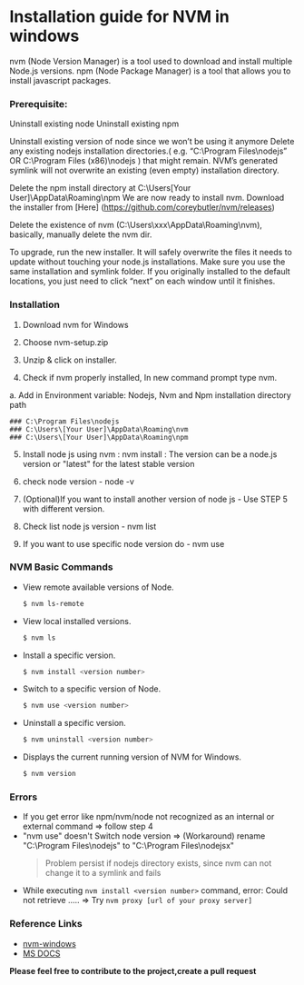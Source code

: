 # Installation guide for NVM in windows
 nvm (Node Version Manager) is a tool used to download and install multiple Node.js versions.
 npm (Node Package Manager) is a tool that allows you to install javascript packages.

### Prerequisite:

 Uninstall existing node
 Uninstall existing npm

 Uninstall existing version of node since we won’t be using it anymore
 Delete any existing nodejs installation directories.( e.g. “C:\Program Files\nodejs” OR C:\Program Files (x86)\nodejs ) that might remain. NVM’s generated symlink will not overwrite an existing (even empty) installation directory.

 Delete the npm install directory at C:\Users\[Your User]\AppData\Roaming\npm We are now ready to install nvm. Download the installer from [Here] (https://github.com/coreybutler/nvm/releases)

 Delete the existence of nvm (C:\Users\xxx\AppData\Roaming\nvm), basically, manually delete the nvm dir.

 To upgrade, run the new installer. It will safely overwrite the files it needs to update without touching your node.js installations. Make sure you use the same installation and symlink folder. If you originally installed to the default locations, you just need to click “next” on each window until it finishes.


### Installation

 1. Download nvm for Windows

 2. Choose nvm-setup.zip

 3. Unzip & click on installer.

 4. Check if nvm properly installed, In new command prompt type nvm.

  a. Add in Environment variable: 
     Nodejs, Nvm and Npm installation directory path

    ### C:\Program Files\nodejs 
    ### C:\Users\[Your User]\AppData\Roaming\nvm
    ### C:\Users\[Your User]\AppData\Roaming\npm

 5. Install node js using nvm : nvm install <version> : The version can be a node.js version or "latest" for the latest stable version

 6. check node version - node -v 

 7. (Optional)If you want to install another version of node js - Use STEP 5 with different version.

 8. Check list node js version - nvm list

 9. If you want to use specific node version do - nvm use <version>


### NVM Basic Commands

+ View remote available versions of Node.

  ```sh
  $ nvm ls-remote
  ```

+ View local installed versions.

  ```sh
  $ nvm ls
  ```

+ Install a specific version.

  ```sh
  $ nvm install <version number>
  ```

+ Switch to a specific version of Node.

  ```sh
  $ nvm use <version number>
  ```

+ Uninstall a specific version.

  ```sh
  $ nvm uninstall <version number>
  ```

+ Displays the current running version of NVM for Windows.

  ```sh
  $ nvm version 
  ```

### Errors
  - If you get error like npm/nvm/node not recognized as an internal or external command => follow step 4
  - "nvm use" doesn't Switch node version => (Workaround) rename "C:\Program Files\nodejs" to "C:\Program Files\nodejsx"
    > Problem persist if nodejs directory exists, since nvm can not change it to a symlink and fails
  - While executing `nvm install <version number>` command, error: Could not retrieve ..... => Try `nvm proxy [url of your proxy server]`
    
### Reference Links

* [nvm-windows]
* [MS DOCS]

[nvm-windows]: https://digitaldrummerj.me/windows-running-multiple-versions-of-node/
[MS DOCS]: https://docs.microsoft.com/en-us/windows/nodejs/setup-on-windows


**Please feel free to contribute to the project,create a pull request**

